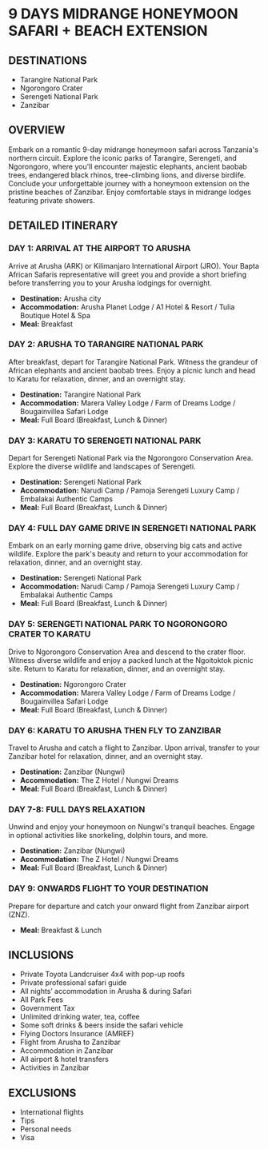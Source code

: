 # 9 DAYS MIDRANGE HONEYMOON SAFARI + BEACH EXTENSION

## DESTINATIONS

- Tarangire National Park
- Ngorongoro Crater
- Serengeti National Park
- Zanzibar

## OVERVIEW

Embark on a romantic 9-day midrange honeymoon safari across Tanzania's northern circuit. Explore the iconic parks of Tarangire, Serengeti, and Ngorongoro, where you'll encounter majestic elephants, ancient baobab trees, endangered black rhinos, tree-climbing lions, and diverse birdlife. Conclude your unforgettable journey with a honeymoon extension on the pristine beaches of Zanzibar. Enjoy comfortable stays in midrange lodges featuring private showers.

## DETAILED ITINERARY

### DAY 1: ARRIVAL AT THE AIRPORT TO ARUSHA

Arrive at Arusha (ARK) or Kilimanjaro International Airport (JRO). Your Bapta African Safaris representative will greet you and provide a short briefing before transferring you to your Arusha lodgings for overnight.

- **Destination:** Arusha city
- **Accommodation:** Arusha Planet Lodge / A1 Hotel & Resort / Tulia Boutique Hotel & Spa
- **Meal:** Breakfast

### DAY 2: ARUSHA TO TARANGIRE NATIONAL PARK

After breakfast, depart for Tarangire National Park. Witness the grandeur of African elephants and ancient baobab trees. Enjoy a picnic lunch and head to Karatu for relaxation, dinner, and an overnight stay.

- **Destination:** Tarangire National Park
- **Accommodation:** Marera Valley Lodge / Farm of Dreams Lodge / Bougainvillea Safari Lodge
- **Meal:** Full Board (Breakfast, Lunch & Dinner)

### DAY 3: KARATU TO SERENGETI NATIONAL PARK

Depart for Serengeti National Park via the Ngorongoro Conservation Area. Explore the diverse wildlife and landscapes of Serengeti.

- **Destination:** Serengeti National Park
- **Accommodation:** Narudi Camp / Pamoja Serengeti Luxury Camp / Embalakai Authentic Camps
- **Meal:** Full Board (Breakfast, Lunch & Dinner)

### DAY 4: FULL DAY GAME DRIVE IN SERENGETI NATIONAL PARK

Embark on an early morning game drive, observing big cats and active wildlife. Explore the park's beauty and return to your accommodation for relaxation, dinner, and an overnight stay.

- **Destination:** Serengeti National Park
- **Accommodation:** Narudi Camp / Pamoja Serengeti Luxury Camp / Embalakai Authentic Camps
- **Meal:** Full Board (Breakfast, Lunch & Dinner)

### DAY 5: SERENGETI NATIONAL PARK TO NGORONGORO CRATER TO KARATU

Drive to Ngorongoro Conservation Area and descend to the crater floor. Witness diverse wildlife and enjoy a packed lunch at the Ngoitoktok picnic site. Return to Karatu for relaxation, dinner, and an overnight stay.

- **Destination:** Ngorongoro Crater
- **Accommodation:** Marera Valley Lodge / Farm of Dreams Lodge / Bougainvillea Safari Lodge
- **Meal:** Full Board (Breakfast, Lunch & Dinner)

### DAY 6: KARATU TO ARUSHA THEN FLY TO ZANZIBAR

Travel to Arusha and catch a flight to Zanzibar. Upon arrival, transfer to your Zanzibar hotel for relaxation, dinner, and an overnight stay.

- **Destination:** Zanzibar (Nungwi)
- **Accommodation:** The Z Hotel / Nungwi Dreams
- **Meal:** Full Board (Breakfast, Lunch & Dinner)

### DAY 7-8: FULL DAYS RELAXATION

Unwind and enjoy your honeymoon on Nungwi's tranquil beaches. Engage in optional activities like snorkeling, dolphin tours, and more.

- **Destination:** Zanzibar (Nungwi)
- **Accommodation:** The Z Hotel / Nungwi Dreams
- **Meal:** Full Board (Breakfast, Lunch & Dinner)

### DAY 9: ONWARDS FLIGHT TO YOUR DESTINATION

Prepare for departure and catch your onward flight from Zanzibar airport (ZNZ).

- **Meal:** Breakfast & Lunch

## INCLUSIONS

- Private Toyota Landcruiser 4x4 with pop-up roofs
- Private professional safari guide
- All nights’ accommodation in Arusha & during Safari
- All Park Fees
- Government Tax
- Unlimited drinking water, tea, coffee
- Some soft drinks & beers inside the safari vehicle
- Flying Doctors Insurance (AMREF)
- Flight from Arusha to Zanzibar
- Accommodation in Zanzibar
- All airport & hotel transfers
- Activities in Zanzibar

## EXCLUSIONS

- International flights
- Tips
- Personal needs
- Visa
